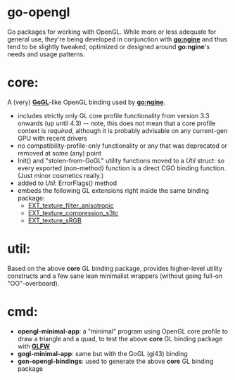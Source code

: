 go-opengl
=========

Go packages for working with OpenGL. While more or less adequate for general use, they're being developed in conjunction with [**go:ngine**](http://github.com/metaleap/go-ngine) and thus tend to be slightly tweaked, optimized or designed around **go:ngine**'s needs and usage patterns.


core:
=====


A (very) [**GoGL**](https://github.com/chsc/gogl)-like OpenGL binding used by [**go:ngine**](http://github.com/metaleap/go-ngine).

- includes strictly only GL core profile functionality from version 3.3 onwards (up until 4.3) -- note, this does not mean that a core profile context is *required*, although it is probably advisable on any current-gen GPU with recent drivers
- no compatibility-profile-only functionality or any that was deprecated or removed at some (any) point
- Init() and "stolen-from-GoGL" utility functions moved to a *Util* struct: so every exported (non-method) function is a direct CGO binding function. (Just minor cosmetics really.)
- added to *Util*: ErrorFlags() method
- embeds the following GL extensions right inside the same binding package:
	- [EXT_texture_filter_anisotropic](http://www.opengl.org/registry/specs/EXT/texture_filter_anisotropic.txt)
	- [EXT_texture_compression_s3tc](http://www.opengl.org/registry/specs/EXT/texture_compression_s3tc.txt)
	- [EXT_texture_sRGB](http://www.opengl.org/registry/specs/EXT/texture_sRGB.txt)


util:
=====


Based on the above **core** GL binding package, provides higher-level utility constructs and a few sane lean minimalist wrappers (without going full-on "OO"-overboard).



cmd:
====


- **opengl-minimal-app**: a "minimal" program using OpenGL core profile to draw a triangle and a quad, to test the above **core** GL binding package with [**GLFW**](https://github.com/go-gl/glfw)
- **gogl-minimal-app**: same but with the GoGL (gl43) binding
- **gen-opengl-bindings**: used to generate the above **core** GL binding package
